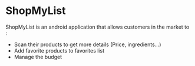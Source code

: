 # ShopMyList
ShopMyList is an android application that allows customers in the market to :
- Scan their products to get more details (Price, ingredients...)
- Add favorite products to favorites list
- Manage the budget
